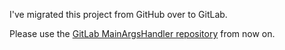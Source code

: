 I've migrated this project from GitHub over to GitLab.

Please use the [GitLab MainArgsHandler repository](https://gitlab.com/Bobulous/MainArgsHandler) from now on.

